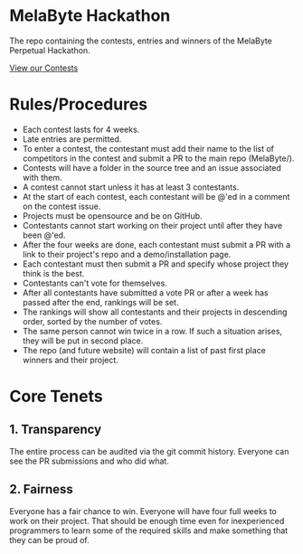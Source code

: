 # MelaByte Hackathon
The repo containing the contests, entries and winners of the MelaByte Perpetual Hackathon.

[View our Contests](https://github.com/MelaByte)

# Rules/Procedures

* Each contest lasts for 4 weeks.
* Late entries are permitted.
* To enter a contest, the contestant must add their name to the list of competitors in the contest and submit a PR to the main repo (MelaByte/<contest-name>).
* Contests will have a folder in the source tree and an issue associated with them.
* A contest cannot start unless it has at least 3 contestants.
* At the start of each contest, each contestant will be @'ed in a comment on the contest issue.
* Projects must be opensource and be on GitHub.
* Contestants cannot start working on their project until after they have been @'ed.
* After the four weeks are done, each contestant must submit a PR with a link to their project's repo and a demo/installation page.
* Each contestant must then submit a PR and specify whose project they think is the best.
* Contestants can't vote for themselves.
* After all contestants have submitted a vote PR or after a week has passed after the end, rankings will be set.
* The rankings will show all contestants and their projects in descending order, sorted by the number of votes.
* The same person cannot win twice in a row. If such a situation arises, they will be put in second place.
* The repo (and future website) will contain a list of past first place winners and their project.

# Core Tenets
## 1. Transparency
The entire process can be audited via the git commit history. Everyone can see the PR submissions and who did what.
## 2. Fairness
Everyone has a fair chance to win. Everyone will have four full weeks to work on their project. That should be enough time even for inexperienced programmers to learn some of the required skills and make something that they can be proud of.
